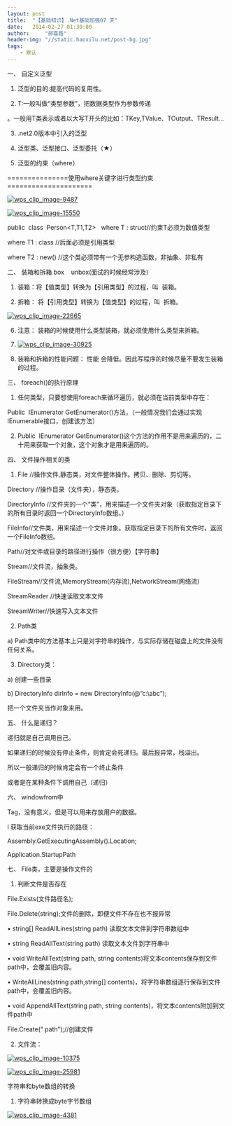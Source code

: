 ```yaml
---
layout: post
title:  "【基础知识】.Net基础加强07 天"
date:   2014-02-27 01:30:00
author:     "郝喜路"
header-img: "//static.haoxilu.net/post-bg.jpg"
tags:
    - 默认
---
```

一、 自定义泛型

1. 泛型的目的:提高代码的复用性。

2. T:一般叫做“类型参数”，把数据类型作为参数传递

。一般用T类表示或者以大写T开头的比如：TKey,TValue、TOutput、TResult…

3. .net2.0版本中引入的泛型

4. 泛型类、泛型接口、泛型委托（★）

5. 泛型的约束（where）

===============使用where关键字进行类型约束=====================

[![wps_clip_image-9487](http://images.cnitblog.com/blog/578906/201402/270929217872284.png "wps\_clip\_image-9487")](http://images.cnitblog.com/blog/578906/201402/270929214024698.png)

[![wps_clip_image-15550](http://images.cnitblog.com/blog/578906/201402/270929237312843.png "wps\_clip\_image-15550")](http://images.cnitblog.com/blog/578906/201402/270929229301498.png)

public&nbsp; class&nbsp; Person\<T,T1,T2\>&nbsp;&nbsp; where T : struct//约束T必须为数值类型

where T1 : class //后面必须是引用类型

where T2 : new() //这个类必须带有一个无参构造函数，非抽象、非私有

二、 装箱和拆箱 box&nbsp;&nbsp;&nbsp; unbox(面试的时候经常涉及)

1. 装箱：将【值类型】转换为【引用类型】的过程，叫&nbsp; 装箱。

2. 拆箱： 将【引用类型】转换为【值类型】的过程，叫&nbsp; 拆箱。

[![wps_clip_image-22665](http://images.cnitblog.com/blog/578906/201402/270929248135571.png "wps\_clip\_image-22665")](http://images.cnitblog.com/blog/578906/201402/270929242764943.png)

6. 注意： 装箱的时候使用什么类型装箱，就必须使用什么类型来拆箱。

7. [![wps_clip_image-30925](http://images.cnitblog.com/blog/578906/201402/270929263598544.png "wps\_clip\_image-30925")](http://images.cnitblog.com/blog/578906/201402/270929256203687.png)

8. 装箱和拆箱的性能问题： 性能 会降低。因此写程序的时候尽量不要发生装箱的过程。

三、 foreach()的执行原理

1. 任何类型，只要想使用foreach来循环遍历，就必须在当前类型中存在：

Public&nbsp; IEnumerator GetEnumerator()方法，（一般情况我们会通过实现IEnumerable接口，创建该方法）

2. Public&nbsp; IEnumerator GetEnumerator()这个方法的作用不是用来遍历的，二十用来获取一个对象，这个对象才是用来遍历的。

四、 文件操作相关的类

1. File //操作文件,静态类，对文件整体操作。拷贝、删除、剪切等。

Directory //操作目录（文件夹），静态类。

DirectoryInfo //文件夹的一个“类”，用来描述一个文件夹对象（获取指定目录下的所有目录时返回一个DirectoryInfo数组。）

FileInfo//文件类，用来描述一个文件对象。获取指定目录下的所有文件时，返回一个FileInfo数组。

Path//对文件或目录的路径进行操作（很方便）【字符串】

Stream//文件流，抽象类。

FileStream//文件流,MemoryStream(内存流),NetworkStream(网络流)

StreamReader //快速读取文本文件

StreamWriter//快速写入文本文件

2. Path类

a) Path类中的方法基本上只是对字符串的操作，与实际存储在磁盘上的文件没有任何关系。

3. Directory类：

a) 创建一些目录

b) DirectoryInfo dirInfo = new DirectoryInfo(@”c:\abc”);

把一个文件夹当作对象来用。

五、 什么是递归？

递归就是自己调用自己。

如果递归的时候没有停止条件，则肯定会死递归。最后报异常，栈溢出。

所以一般递归的时候肯定会有一个终止条件

或者是在某种条件下调用自己（递归）

六、 windowfrom中

Tag，没有意义，但是可以用来存放用户的数据。

l 获取当前exe文件执行的路径：

Assembly.GetExecutingAssembly().Location;

Application.StartupPath

七、 File类，主要是操作文件的

1. 判断文件是否存在

File.Exists(文件路径名);

File.Delete(string);文件的删除，即便文件不存在也不报异常

• string[] ReadAllLines(string path) 读取文本文件到字符串数组中

• string ReadAllText(string path) 读取文本文件到字符串中

• void WriteAllText(string path, string contents)将文本contents保存到文件path中，会覆盖旧内容。

• WriteAllLines(string path,string[] contents)，将字符串数组逐行保存到文件path中，会覆盖旧内容。

• void AppendAllText(string path, string contents)，将文本contents附加到文件path中

File.Create(“ path”);//创建文件

2. 文件流：

[![wps_clip_image-10375](http://images.cnitblog.com/blog/578906/201402/270929275946787.png "wps\_clip\_image-10375")](http://images.cnitblog.com/blog/578906/201402/270929268375158.png)

[![wps_clip_image-25981](http://images.cnitblog.com/blog/578906/201402/270929284568917.png "wps\_clip\_image-25981")](http://images.cnitblog.com/blog/578906/201402/270929281253117.png)

字符串和byte数组的转换

1. 字符串转换成byte字节数组

[![wps_clip_image-4381](http://images.cnitblog.com/blog/578906/201402/270929292879574.png "wps\_clip\_image-4381")](http://images.cnitblog.com/blog/578906/201402/270929288881517.png)

